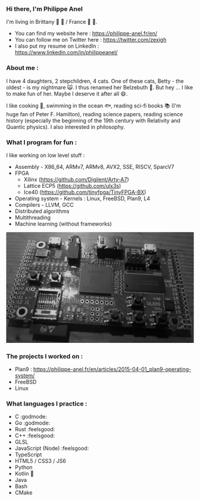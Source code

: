 ### Hi there, I'm Philippe Anel

I'm living in Brittany :butter: :lobster: / France :baguette_bread: :cheese:.

* You can find my website here : https://philippe-anel.fr/en/
* You can follow me on Twitter here : https://twitter.com/zexigh
* I also put my resume on LinkedIn : https://www.linkedin.com/in/philippeanel/

### About me :

I have 4 daughters, 2 stepchildren, 4 cats. One of these cats, Betty - the oldest - is my nightmare :scream_cat:. I thus renamed her Belzebuth :speak_no_evil:. But hey ... I like to make fun of her. Maybe I deserve it after all :smile:.

I like cooking :pizza:, swimming in the ocean :fish:, reading sci-fi books :books: (I'm huge fan of Peter F. Hamilton), reading science papers, reading science history (especially the beginning of the 19th century with Relativity and Quantic physics). I also interested in philosophy.

### What I program for fun :

I like working on low level stuff :

- Assembly - X86_64, ARMv7, ARMv8, AVX2, SSE, RISCV, SparcV7
- FPGA 
    - Xilinx (https://github.com/Digilent/Arty-A7)
    - Lattice ECP5 (https://github.com/ulx3s)
    - Ice40 (https://github.com/tinyfpga/TinyFPGA-BX)
- Operating system - Kernels : Linux, FreeBSD, Plan9, L4
- Compilers - LLVM, GCC
- Distributed algorithms
- Multithreading
- Machine learning (without frameworks)

![fpga-ulx3s](https://github.com/xigh/xigh/blob/master/fpga-ulx3s.jpg)

### The projects I worked on :

- Plan9 : https://philippe-anel.fr/en/articles/2015-04-01_plan9-operating-system/
- FreeBSD
- Linux

### What languages I practice :

- C :godmode:
- Go :godmode:
- Rust :feelsgood:
- C++ :feelsgood:
- GLSL
- JavaScript (Node) :feelsgood:
- TypeScript
- HTML5 / CSS3 / JS6
- Python
- Kotlin :beginner:
- Java
- Bash
- CMake
